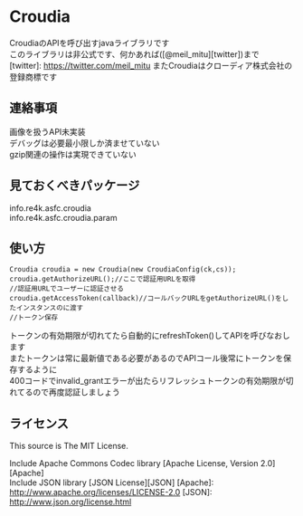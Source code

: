 Croudia
=======

CroudiaのAPIを呼び出すjavaライブラリです  
このライブラリは非公式です、何かあれば([@meil_mitu][twitter])まで  
[twitter]: https://twitter.com/meil_mitu
またCroudiaはクローディア株式会社の登録商標です

連絡事項
--------

画像を扱うAPI未実装  
デバッグは必要最小限しか済ませていない  
gzip関連の操作は実現できていない

見ておくべきパッケージ
----------------------

info.re4k.asfc.croudia  
info.re4k.asfc.croudia.param

使い方
------

	Croudia croudia = new Croudia(new CroudiaConfig(ck,cs));
	croudia.getAuthorizeURL();//ここで認証用URLを取得
	//認証用URLでユーザーに認証させる
	croudia.getAccessToken(callback)//コールバックURLをgetAuthorizeURL()をしたインスタンスのに渡す
	//トークン保存

トークンの有効期限が切れてたら自動的にrefreshToken()してAPIを呼びなおします  
またトークンは常に最新値である必要があるのでAPIコール後常にトークンを保存するように  
400コードでinvalid_grantエラーが出たらリフレッシュトークンの有効期限が切れてるので再度認証しましょう

ライセンス
----------

This source is The MIT License.

Include Apache Commons Codec library [Apache License, Version 2.0][Apache]  
Include JSON library [JSON License][JSON]
[Apache]: http://www.apache.org/licenses/LICENSE-2.0
[JSON]: http://www.json.org/license.html